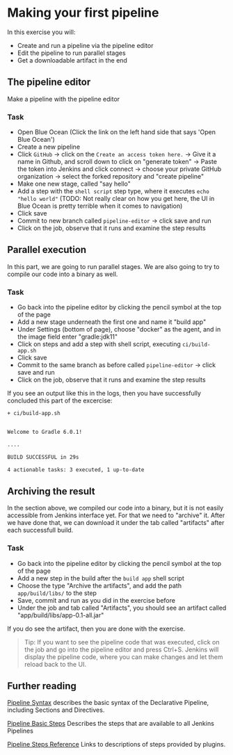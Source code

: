# Making your first pipeline

In this exercise you will:

* Create and run a pipeline via the pipeline editor
* Edit the pipeline to run parallel stages
* Get a downloadable artifact in the end

## The pipeline editor

Make a pipeline with the pipeline editor

### Task

* Open Blue Ocean (Click the link on the left hand side that says 'Open Blue Ocean')
* Create a new pipeline
* Click `GitHub` -> click on the `Create an access token here.` -> Give it a name in Github, and scroll down to click on "generate token" -> Paste the token into Jenkins and click connect -> choose your private GitHub organization -> select the forked repository and "create pipeline"
* Make one new stage, called "say hello"
* Add a step with the `shell script` step type, where it executes `echo "hello world"` (TODO: Not really clear on how you get here, the UI in Blue Ocean is pretty terrible when it comes to navigation)
* Click save
* Commit to new branch called `pipeline-editor` -> click save and run
* Click on the job, observe that it runs and examine the step results

## Parallel execution

In this part, we are going to run parallel stages.
We are also going to try to compile our code into a binary as well.

### Task

* Go back into the pipeline editor by clicking the pencil symbol at the top of the page
* Add a new stage underneath the first one and name it "build app"
* Under Settings (bottom of page), choose "docker" as the agent, and in the image field enter "gradle:jdk11"
* Click on steps and add a step with shell script, executing `ci/build-app.sh`
* Click save
* Commit to the same branch as before called `pipeline-editor` -> click save and run
* Click on the job, observe that it runs and examine the step results

If you see an output like this in the logs, then you have successfully concluded this part of the excercise:

```bash
+ ci/build-app.sh


Welcome to Gradle 6.0.1!

....

BUILD SUCCESSFUL in 29s

4 actionable tasks: 3 executed, 1 up-to-date

```

## Archiving the result

In the section above, we compiled our code into a binary, but it is not easily accessible from Jenkins interface yet.
For that we need to "archive" it.
After we have done that, we can download it under the tab called "artifacts" after each successfull build.

### Task

* Go back into the pipeline editor by clicking the pencil symbol at the top of the page
* Add a new step in the build after the `build app` shell script
* Choose the type "Archive the artifacts", and add the path `app/build/libs/` to the step
* Save, commit and run as you did in the exercise before
* Under the job and tab called "Artifacts", you should see an artifact called "app/build/libs/app-0.1-all.jar"

If you do see the artifact, then you are done with the exercise.

> Tip: If you want to see the pipeline code that was executed, click on the job and go into the pipeline editor and press Ctrl+S. Jenkins will display the pipeline code, where you can make changes and let them reload back to the UI.

## Further reading

[Pipeline Syntax](https://jenkins.io/doc/book/pipeline/syntax/) describes the basic syntax of the Declarative Pipeline, including Sections and Directives.

[Pipeline Basic Steps](https://jenkins.io/doc/pipeline/steps/workflow-basic-steps/#stash-stash-some-files-to-be-used-later-in-the-build) Describes the steps that are available to all Jenkins Pipelines

[Pipeline Steps Reference](https://jenkins.io/doc/pipeline/steps/) Links to descriptions of steps provided by plugins.
